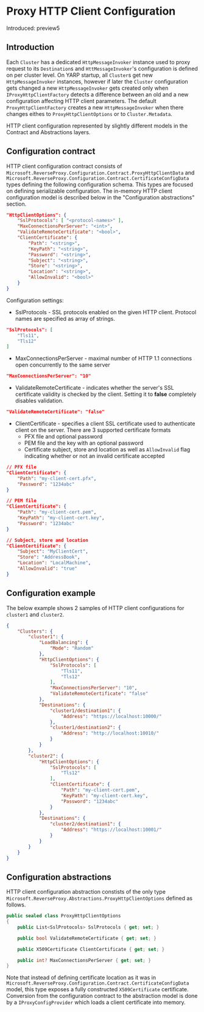 # Proxy HTTP Client Configuration

Introduced: preview5

## Introduction
Each `Cluster` has a dedicated `HttpMessageInvoker` instance used to proxy request to its `Destination`s and `HttMessageInvoker`'s configuration is defined on per cluster level. On YARP startup, all `Cluster`s get new `HttpMessageInvoker` instances, however if later the `Cluster` configuration gets changed a new `HttpMessageInvoker` gets created only when `IProxyHttpClientFactory` detects a difference between an old and a new configuration affecting HTTP client parameters. The default `ProxyHttpClientFactory` creates a new `HttpMessageInvoker` when there changes eithes to `ProxyHttpClientOptions` or to `Cluster.Metadata`.

HTTP client configuration represented by slightly different models in the Contract and Abstractions layers.

## Configuration contract
HTTP client configuration contract consists of `Microsoft.ReverseProxy.Configuration.Contract.ProxyHttpClientData` and `Microsoft.ReverseProxy.Configuration.Contract.CertificateConfigData` types defining the following configuration schema. This types are focused on defining serializable configuration. The in-memory HTTP client configuration model is described below in the "Configuration abstractions" section.
```JSON
"HttpClientOptions": {
    "SslProtocols": [ "<protocol-names>" ],
    "MaxConnectionsPerServer": "<int>",
    "ValidateRemoteCertificate": "<bool>",
    "ClientCertificate": {
        "Path": "<string>",
        "KeyPath": "<string>",
        "Password": "<string>",
        "Subject": "<string>",
        "Store": "<string>",
        "Location": "<string>",
        "AllowInvalid": "<bool>"
    }
}
```
Configuration settings:
- SslProtocols - SSL protocols enabled on the given HTTP client. Protocol names are specified as array of strings.
```JSON
"SslProtocols": [
    "Tls11",
    "Tls12"
]
```
- MaxConnectionsPerServer - maximal number of HTTP 1.1 connections open concurrently to the same server
```JSON
"MaxConnectionsPerServer": "10"
```
- ValidateRemoteCertificate - indicates whether the server's SSL certificate validity is checked by the client. Setting it to **false** completely disables validation.
```JSON
"ValidateRemoteCertificate": "false"
```
- ClientCertificate - specifies a client SSL certificate used to authenticate client on the server. There are 3 supported certificate formats
    - PFX file and optional password
    - PEM file and the key with an optional password
    - Certificate subject, store and location as well as `AllowInvalid` flag indicating whether or not an invalid certificate accepted
```JSON
// PFX file
"ClientCertificate": {
    "Path": "my-client-cert.pfx",
    "Password": "1234abc"
}

// PEM file
"ClientCertificate": {
    "Path": "my-client-cert.pem",
    "KeyPath": "my-client-cert.key",
    "Password": "1234abc"
}

// Subject, store and location
"ClientCertificate": {
    "Subject": "MyClientCert",
    "Store": "AddressBook",
    "Location": "LocalMachine",
    "AllowInvalid": "true"
}

```
## Configuration example
The below example shows 2 samples of HTTP client configurations for `cluster1` and `cluster2`.

```JSON
{
    "Clusters": {
        "cluster1": {
            "LoadBalancing": {
                "Mode": "Random"
            },
            "HttpClientOptions": {
                "SslProtocols": [
                    "Tls11",
                    "Tls12"
                ],
                "MaxConnectionsPerServer": "10",
                "ValidateRemoteCertificate": "false"
            },
            "Destinations": {
                "cluster1/destination1": {
                    "Address": "https://localhost:10000/"
                },
                "cluster1/destination2": {
                    "Address": "http://localhost:10010/"
                }
            }
        },
        "cluster2": {
            "HttpClientOptions": {
                "SslProtocols": [
                    "Tls12"
                ],
                "ClientCertificate": {
                    "Path": "my-client-cert.pem",
                    "KeyPath": "my-client-cert.key",
                    "Password": "1234abc"
                }
            },
            "Destinations": {
                "cluster2/destination1": {
                    "Address": "https://localhost:10001/"
                }
            }
        }
    }
}
```

## Configuration abstractions
HTTP client configuration abstraction constists of the only type `Microsoft.ReverseProxy.Abstractions.ProxyHttpClientOptions` defined as follows.
```C#
public sealed class ProxyHttpClientOptions
{
    public List<SslProtocols> SslProtocols { get; set; }

    public bool ValidateRemoteCertificate { get; set; }

    public X509Certificate ClientCertificate { get; set; }

    public int? MaxConnectionsPerServer { get; set; }
}
```
Note that instead of defining certificate location as it was in `Microsoft.ReverseProxy.Configuration.Contract.CertificateConfigData` model, this type exposes a fully constructed `X509Certificate` certificate. Conversion from the configuration contract to the abstraction model is done by a `IProxyConfigProvider` which loads a client certificate into memory.